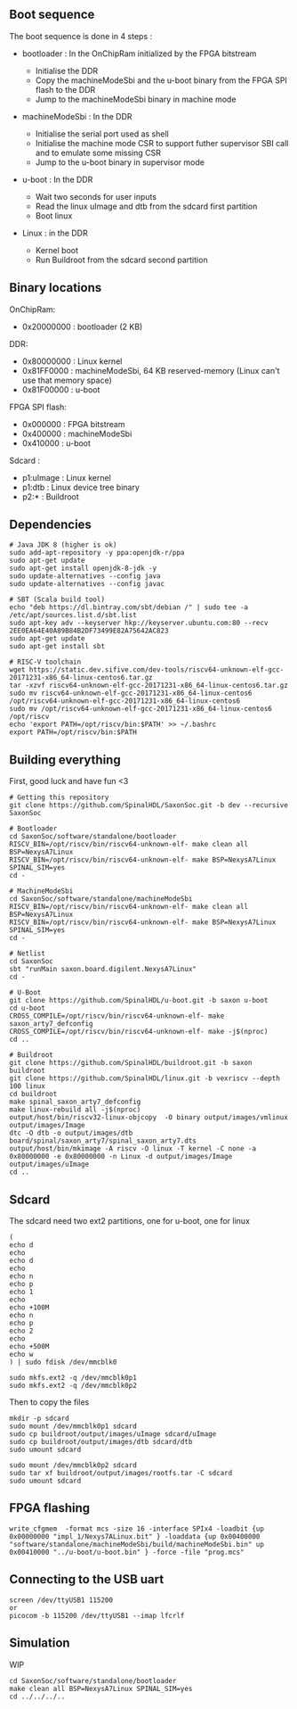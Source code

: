 ## Boot sequence

The boot sequence is done in 4 steps :

* bootloader : In the OnChipRam initialized by the FPGA bitstream
  * Initialise the DDR
  * Copy the machineModeSbi and the u-boot binary from the FPGA SPI flash to the DDR
  * Jump to the machineModeSbi binary in machine mode

* machineModeSbi : In the DDR
  * Initialise the serial port used as shell
  * Initialise the machine mode CSR to support futher supervisor SBI call and to emulate some missing CSR
  * Jump to the u-boot binary in supervisor mode

* u-boot : In the DDR
  * Wait two seconds for user inputs
  * Read the linux uImage and dtb from the sdcard first partition
  * Boot linux

* Linux : in the DDR
  * Kernel boot
  * Run Buildroot from the sdcard second partition

## Binary locations

OnChipRam:
- 0x20000000 : bootloader (2 KB)

DDR:
- 0x80000000 : Linux kernel
- 0x81FF0000 : machineModeSbi, 64 KB reserved-memory (Linux can't use that memory space)
- 0x81F00000 : u-boot

FPGA SPI flash:
- 0x000000   : FPGA bitstream
- 0x400000   : machineModeSbi
- 0x410000   : u-boot

Sdcard :
- p1:uImage  : Linux kernel
- p1:dtb     : Linux device tree binary
- p2:*       : Buildroot

## Dependencies

```
# Java JDK 8 (higher is ok)
sudo add-apt-repository -y ppa:openjdk-r/ppa
sudo apt-get update
sudo apt-get install openjdk-8-jdk -y
sudo update-alternatives --config java
sudo update-alternatives --config javac

# SBT (Scala build tool)
echo "deb https://dl.bintray.com/sbt/debian /" | sudo tee -a /etc/apt/sources.list.d/sbt.list
sudo apt-key adv --keyserver hkp://keyserver.ubuntu.com:80 --recv 2EE0EA64E40A89B84B2DF73499E82A75642AC823
sudo apt-get update
sudo apt-get install sbt

# RISC-V toolchain
wget https://static.dev.sifive.com/dev-tools/riscv64-unknown-elf-gcc-20171231-x86_64-linux-centos6.tar.gz
tar -xzvf riscv64-unknown-elf-gcc-20171231-x86_64-linux-centos6.tar.gz
sudo mv riscv64-unknown-elf-gcc-20171231-x86_64-linux-centos6 /opt/riscv64-unknown-elf-gcc-20171231-x86_64-linux-centos6
sudo mv /opt/riscv64-unknown-elf-gcc-20171231-x86_64-linux-centos6 /opt/riscv
echo 'export PATH=/opt/riscv/bin:$PATH' >> ~/.bashrc
export PATH=/opt/riscv/bin:$PATH
```

## Building everything

First, good luck and have fun <3

```
# Getting this repository
git clone https://github.com/SpinalHDL/SaxonSoc.git -b dev --recursive SaxonSoc

# Bootloader
cd SaxonSoc/software/standalone/bootloader
RISCV_BIN=/opt/riscv/bin/riscv64-unknown-elf- make clean all BSP=NexysA7Linux
RISCV_BIN=/opt/riscv/bin/riscv64-unknown-elf- make BSP=NexysA7Linux SPINAL_SIM=yes
cd -

# MachineModeSbi
cd SaxonSoc/software/standalone/machineModeSbi
RISCV_BIN=/opt/riscv/bin/riscv64-unknown-elf- make clean all BSP=NexysA7Linux
RISCV_BIN=/opt/riscv/bin/riscv64-unknown-elf- make BSP=NexysA7Linux SPINAL_SIM=yes
cd -

# Netlist
cd SaxonSoc
sbt "runMain saxon.board.digilent.NexysA7Linux"
cd -

# U-Boot
git clone https://github.com/SpinalHDL/u-boot.git -b saxon u-boot
cd u-boot
CROSS_COMPILE=/opt/riscv/bin/riscv64-unknown-elf- make saxon_arty7_defconfig
CROSS_COMPILE=/opt/riscv/bin/riscv64-unknown-elf- make -j$(nproc)
cd ..

# Buildroot
git clone https://github.com/SpinalHDL/buildroot.git -b saxon buildroot
git clone https://github.com/SpinalHDL/linux.git -b vexriscv --depth 100 linux
cd buildroot
make spinal_saxon_arty7_defconfig
make linux-rebuild all -j$(nproc)
output/host/bin/riscv32-linux-objcopy  -O binary output/images/vmlinux output/images/Image
dtc -O dtb -o output/images/dtb board/spinal/saxon_arty7/spinal_saxon_arty7.dts
output/host/bin/mkimage -A riscv -O linux -T kernel -C none -a 0x80000000 -e 0x80000000 -n Linux -d output/images/Image output/images/uImage
cd ..
```

## Sdcard

The sdcard need two ext2 partitions, one for u-boot, one for linux

```
(
echo d
echo
echo d
echo
echo n
echo p
echo 1
echo
echo +100M
echo n
echo p
echo 2
echo
echo +500M
echo w
) | sudo fdisk /dev/mmcblk0

sudo mkfs.ext2 -q /dev/mmcblk0p1
sudo mkfs.ext2 -q /dev/mmcblk0p2
```

Then to copy the files


```
mkdir -p sdcard
sudo mount /dev/mmcblk0p1 sdcard
sudo cp buildroot/output/images/uImage sdcard/uImage
sudo cp buildroot/output/images/dtb sdcard/dtb
sudo umount sdcard

sudo mount /dev/mmcblk0p2 sdcard
sudo tar xf buildroot/output/images/rootfs.tar -C sdcard
sudo umount sdcard
```


## FPGA flashing

```
write_cfgmem  -format mcs -size 16 -interface SPIx4 -loadbit {up 0x00000000 "impl_1/Nexys7ALinux.bit" } -loaddata {up 0x00400000 "software/standalone/machineModeSbi/build/machineModeSbi.bin" up 0x00410000 "../u-boot/u-boot.bin" } -force -file "prog.mcs"
```

## Connecting to the USB uart

```
screen /dev/ttyUSB1 115200
or
picocom -b 115200 /dev/ttyUSB1 --imap lfcrlf
```

## Simulation

WIP

```
cd SaxonSoc/software/standalone/bootloader
make clean all BSP=NexysA7Linux SPINAL_SIM=yes
cd ../../../..
```

